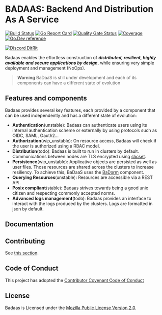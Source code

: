 # BADAAS: Backend And Distribution As A Service

[![Build Status](https://github.com/ditrit/badaas/actions/workflows/CI.yml/badge.svg?branch=main)](https://github.com/ditrit/badaas/actions)
[![Go Report Card](https://goreportcard.com/badge/github.com/ditrit/badaas)](https://goreportcard.com/report/github.com/ditrit/badaas)
[![Quality Gate Status](https://sonarcloud.io/api/project_badges/measure?project=ditrit_badaas&metric=alert_status)](https://sonarcloud.io/summary/new_code?id=ditrit_badaas)
[![Coverage](https://sonarcloud.io/api/project_badges/measure?project=ditrit_badaas&metric=coverage)](https://sonarcloud.io/summary/new_code?id=ditrit_badaas)
[![Go.Dev reference](https://img.shields.io/badge/go.dev-reference-blue?logo=go&logoColor=white)](https://pkg.go.dev/github.com/ditrit/badaas)

[![Discord DitRit](https://dcbadge.vercel.app/api/server/zkKfj9gj2C?style=flat&theme=default-inverted)](https://discord.gg/zkKfj9gj2C)

Badaas enables the effortless construction of ***distributed, resilient, highly available and secure applications by design***, while ensuring very simple deployment and management (NoOps).

> **Warning**
> BaDaaS is still under development and each of its components can have a different state of evolution

## Features and components

Badaas provides several key features, each provided by a component that can be used independently and has a different state of evolution:

- **Authentication**(unstable): Badaas can authenticate users using its internal authentication scheme or externally by using protocols such as OIDC, SAML, Oauth2...
- **Authorization**(wip_unstable): On resource access, Badaas will check if the user is authorized using a RBAC model.
- **Distribution**(todo): Badaas is built to run in clusters by default. Communications between nodes are TLS encrypted using [shoset](https://github.com/ditrit/shoset).
- **Persistence**(wip_unstable): Applicative objects are persisted as well as user files. Those resources are shared across the clusters to increase resiliency. To achieve this, BaDaaS uses the [BaDorm](https://github.com/ditrit/badaas/badorm) component.
- **Querying Resources**(unstable): Resources are accessible via a REST API.
- **Posix compliant**(stable): Badaas strives towards being a good unix citizen and respecting commonly accepted norms.
- **Advanced logs management**(todo): Badaas provides an interface to interact with the logs produced by the clusters. Logs are formatted in json by default.

## Documentation

<!-- TODO add link to docs -->

## Contributing

See [this section](./docs/contributing/contributing.md).

## Code of Conduct

This project has adopted the [Contributor Covenant Code of Conduct](CODE_OF_CONDUCT.md)

## License

Badaas is Licensed under the [Mozilla Public License Version 2.0](./LICENSE).
